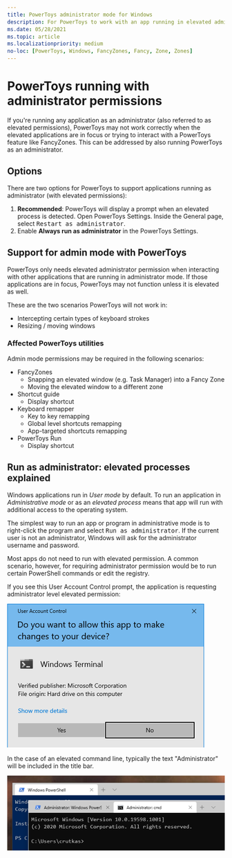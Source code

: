```yaml
---
title: PowerToys administrator mode for Windows
description: For PowerToys to work with an app running in elevated admin mode, PowerToys must be running in administrator mode as well.
ms.date: 05/28/2021
ms.topic: article
ms.localizationpriority: medium
no-loc: [PowerToys, Windows, FancyZones, Fancy, Zone, Zones]
---
```


# PowerToys running with administrator permissions

If you're running any application as an administrator (also referred to as elevated permissions), PowerToys may not work correctly when the elevated applications are in focus or trying to interact with a PowerToys feature like FancyZones. This can be addressed by also running PowerToys as an administrator.


## Options

There are two options for PowerToys to support applications running as administrator (with elevated permissions):

1. **Recommended**: PowerToys will display a prompt when an elevated process is detected. Open PowerToys Settings. Inside the General page, select <kbd>Restart as administrator</kbd>.
2. Enable **Always run as administrator** in the PowerToys Settings.


## Support for admin mode with PowerToys

PowerToys only needs elevated administrator permission when interacting with other applications that are running in administrator mode. If those applications are in focus, PowerToys may not function unless it is elevated as well.

These are the two scenarios PowerToys will not work in:

- Intercepting certain types of keyboard strokes
- Resizing / moving windows

### Affected PowerToys utilities

Admin mode permissions may be required in the following scenarios:

- FancyZones
  - Snapping an elevated window (e.g. Task Manager) into a Fancy Zone
  - Moving the elevated window to a different zone
- Shortcut guide
  - Display shortcut
- Keyboard remapper
  - Key to key remapping
  - Global level shortcuts remapping
  - App-targeted shortcuts remapping
- PowerToys Run
  - Display shortcut


## Run as administrator: elevated processes explained

Windows applications run in _User mode_ by default. To run an application in _Administrative mode_ or as an _elevated process_ means that app will run with additional access to the operating system.

The simplest way to run an app or program in administrative mode is to right-click the program and select <kbd>Run as administrator</kbd>. If the current user is not an administrator, Windows will ask for the administrator username and password.

Most apps do not need to run with elevated permission. A common scenario, however, for requiring administrator permission would be to run certain PowerShell commands or edit the registry.

If you see this User Account Control prompt, the application is requesting administrator level elevated permission:

![Windows elevated permission prompt screenshot](../images/pt-admin-prompt.png)

In the case of an elevated command line, typically the text "Administrator" will be included in the title bar.

![Windows admin command line screenshot](../images/pt-admin-terminal.png)

